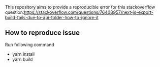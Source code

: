 This repository aims to provide a reproducible error for this stackoverflow question:https://stackoverflow.com/questions/76403957/next-js-export-build-fails-due-to-api-folder-how-to-ignore-it

## How to reproduce issue

Run following command

- yarn install
- yarn build
